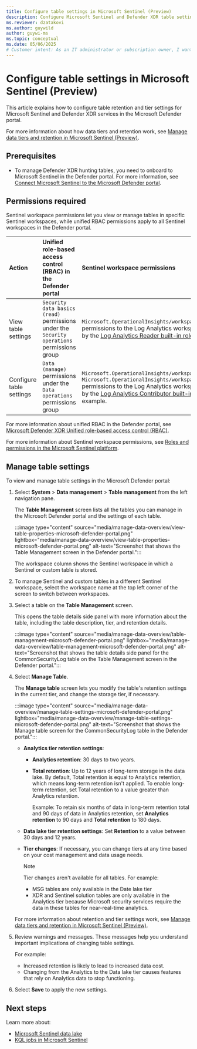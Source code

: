 ```yaml
---
title: Configure table settings in Microsoft Sentinel (Preview)
description: Configure Microsoft Sentinel and Defender XDR table settings in Microsoft Defender Portal to optimize security operations and cost efficiency.
ms.reviewer: dzatakovi
ms.author: guywild
author: guywi-ms
ms.topic: conceptual
ms.date: 05/06/2025
# Customer intent: As an IT administrator or subscription owner, I want to manage Microsoft Sentinel and Defender XDR table tiers and retention settings in Microsoft Defender Portal to optimize security operations needs and cost efficiency.
---
```


# Configure table settings in Microsoft Sentinel (Preview)

This article explains how to configure table retention and tier settings for Microsoft Sentinel and Defender XDR services in the Microsoft Defender portal. 

For more information about how data tiers and retention work, see [Manage data tiers and retention in Microsoft Sentinel (Preview)](manage-data-overview.md).

## Prerequisites

- To manage Defender XDR hunting tables, you need to onboard to Microsoft Sentinel in the Defender portal. For more information, see [Connect Microsoft Sentinel to the Microsoft Defender portal](/unified-secops-platform/microsoft-sentinel-onboard).

## Permissions required

Sentinel workspace permissions let you view or manage tables in specific Sentinel workspaces, while unified RBAC permissions apply to all Sentinel workspaces in the Defender portal.

| Action                  | Unified role-based access control (RBAC) in the Defender portal                                                                                           | Sentinel workspace permissions                                                                                      |
|:------------------------|:----------------------------------------------------------------------------------------------------------------------|:--------------------------------------------------------------------------------------------------------------------|
| View table settings     | `Security data basics (read)` permissions under the `Security operations` permissions group                                                               | `Microsoft.OperationalInsights/workspaces/tables/read` permissions to the Log Analytics workspace, as provided by the [Log Analytics Reader built-in role](/azure/azure-monitor/logs/manage-access#log-analytics-reader), for example. |
| Configure table settings| `Data (manage)` permissions under the `Data operations` permissions group| `Microsoft.OperationalInsights/workspaces/write` and `Microsoft.OperationalInsights/workspaces/tables/write` permissions to the Log Analytics workspace, as provided by the [Log Analytics Contributor built-in role](/azure/azure-monitor/logs/manage-access#log-analytics-contributor), for example. |

For more information about unified RBAC in the Defender portal, see [Microsoft Defender XDR Unified role-based access control (RBAC)](/defender-xdr/manage-rbac).

For more information about Sentinel workspace permissions, see [Roles and permissions in the Microsoft Sentinel platform](roles.md).

## Manage table settings

To view and manage table settings in the Microsoft Defender portal:

1. Select **System** > **Data management** > **Table management** from the left navigation pane.

    The **Table Management** screen lists all the tables you can manage in the Microsoft Defender portal and the settings of each table. 

    :::image type="content" source="media/manage-data-overview/view-table-properties-microsoft-defender-portal.png" lightbox="media/manage-data-overview/view-table-properties-microsoft-defender-portal.png" alt-text="Screenshot that shows the Table Management screen in the Defender portal.":::  

    The workspace column shows the Sentinel workspace in which a Sentinel or custom table is stored. 

1. To manage Sentinel and custom tables in a different Sentinel workspace, select the workspace name at the top left corner of the screen to switch between workspaces.

1. Select a table on the **Table Management** screen.

    This opens the table details side panel with more information about the table, including the table description, tier, and retention details.

    :::image type="content" source="media/manage-data-overview/table-management-microsoft-defender-portal.png" lightbox="media/manage-data-overview/table-management-microsoft-defender-portal.png" alt-text="Screenshot that shows the table details side panel for the CommonSecurityLog table on the Table Management screen in the Defender portal.":::  

1. Select **Manage Table**.

    The **Manage table** screen lets you modify the table's retention settings in the current tier, and change the storage tier, if necessary. 

    :::image type="content" source="media/manage-data-overview/manage-table-settings-microsoft-defender-portal.png" lightbox="media/manage-data-overview/manage-table-settings-microsoft-defender-portal.png" alt-text="Screenshot that shows the Manage table screen for the CommonSecurityLog table in the Defender portal.":::  
    
    - **Analytics tier retention settings**:     
      - **Analytics retention**: 30 days to two years.
      - **Total retention**: Up to 12 years of long-term storage in the data lake. By default, Total retention is equal to Analytics retention, which means long-term retention isn't applied. To enable long-term retention, set Total retention to a value greater than Analytics retention. 
      
        Example: To retain six months of data in long-term retention total and 90 days of data in Analytics retention, set **Analytics retention** to 90 days and **Total retention** to 180 days.
    - **Data lake tier retention settings**: Set **Retention** to a value between 30 days and 12 years.  
    - **Tier changes**: If necessary, you can change tiers at any time based on your cost management and data usage needs.

      > [!NOTE]
      > Tier changes aren't available for all tables. For example: 
      > - MSG tables are only available in the Date lake tier
      > - XDR and Sentinel solution tables are only available in the Analytics tier because Microsoft security services require the data in these tables for near-real-time analytics. 

    For more information about retention and tier settings work, see [Manage data tiers and retention in Microsoft Sentinel (Preview)](manage-data-overview.md).
    
1.	Review warnings and messages. These messages help you understand important implications of changing table settings. 

    For example:
    - Increased retention is likely to lead to increased data cost.
    - Changing from the Analytics to the Data lake tier causes features that rely on Analytics data to stop functioning. 

1. Select **Save** to apply the new settings.

## Next steps

Learn more about:

- [Microsoft Sentinel data lake](https://aka.ms/sentinel-lake-overview)
- [KQL jobs in Microsoft Sentinel](https://aka.ms/kql-jobs)

